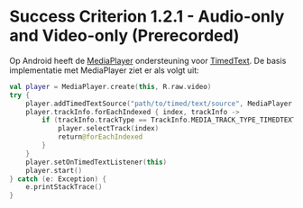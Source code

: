 # Success Criterion 1.2.1 - Audio-only and Video-only (Prerecorded)

Op Android heeft de [MediaPlayer](https://developer.android.com/reference/android/media/MediaPlayer) ondersteuning voor [TimedText](https://developer.android.com/reference/android/media/TimedText). De basis implementatie met MediaPlayer ziet er als volgt uit:

```kotlin
val player = MediaPlayer.create(this, R.raw.video)
try {
    player.addTimedTextSource("path/to/timed/text/source", MediaPlayer.MEDIA_MIMETYPE_TEXT_SUBRIP)
    player.trackInfo.forEachIndexed { index, trackInfo ->
        if (trackInfo.trackType == TrackInfo.MEDIA_TRACK_TYPE_TIMEDTEXT) {
            player.selectTrack(index)
            return@forEachIndexed
        }
    }
    player.setOnTimedTextListener(this)
    player.start()
} catch (e: Exception) {
    e.printStackTrace()
}
```
